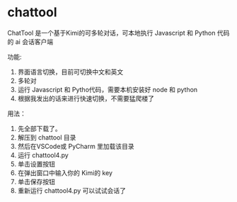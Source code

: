 # chattool
ChatTool 是一个基于Kimi的可多轮对话，可本地执行 Javascript 和 Python 代码的 ai 会话客户端

功能:
  1. 界面语言切换，目前可切换中文和英文
  2. 多轮对
  3. 运行 Javascript 和 Pytho代码，需要本机安装好 node 和 python
  4. 根据我发出的话来进行快速切换，不需要猛爬楼了

用法：
  1. 先全部下载了。
  2. 解压到 chattool 目录
  3. 然后在VSCode或 PyCharm 里加载该目录
  4. 运行 chattool4.py
  5. 单击设置按钮
  6. 在弹出窗口中输入你的 Kimi的 key
  7. 单击保存按钮
  8. 重新运行 chattool4.py
  可以试试会话了
